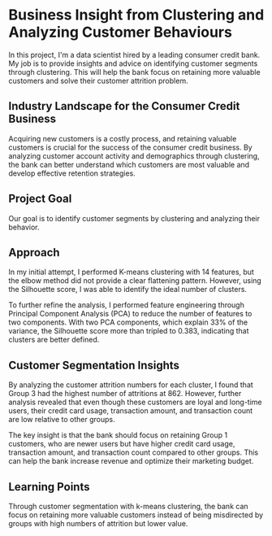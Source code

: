 # Business Insight from Clustering and Analyzing Customer Behaviours

In this project, I'm a data scientist hired by a leading consumer credit bank. My job is to provide insights and advice on identifying customer segments through clustering. This will help the bank focus on retaining more valuable customers and solve their customer attrition problem.

## Industry Landscape for the Consumer Credit Business

Acquiring new customers is a costly process, and retaining valuable customers is crucial for the success of the consumer credit business. By analyzing customer account activity and demographics through clustering, the bank can better understand which customers are most valuable and develop effective retention strategies.

## Project Goal

Our goal is to identify customer segments by clustering and analyzing their behavior.

## Approach

In my initial attempt, I performed K-means clustering with 14 features, but the elbow method did not provide a clear flattening pattern. However, using the Silhouette score, I was able to identify the ideal number of clusters.

To further refine the analysis, I performed feature engineering through Principal Component Analysis (PCA) to reduce the number of features to two components. With two PCA components, which explain 33% of the variance, the Silhouette score more than tripled to 0.383, indicating that clusters are better defined.

## Customer Segmentation Insights

By analyzing the customer attrition numbers for each cluster, I found that Group 3 had the highest number of attritions at 862. However, further analysis revealed that even though these customers are loyal and long-time users, their credit card usage, transaction amount, and transaction count are low relative to other groups.

The key insight is that the bank should focus on retaining Group 1 customers, who are newer users but have higher credit card usage, transaction amount, and transaction count compared to other groups. This can help the bank increase revenue and optimize their marketing budget.

## Learning Points

Through customer segmentation with k-means clustering, the bank can focus on retaining more valuable customers instead of being misdirected by groups with high numbers of attrition but lower value.
